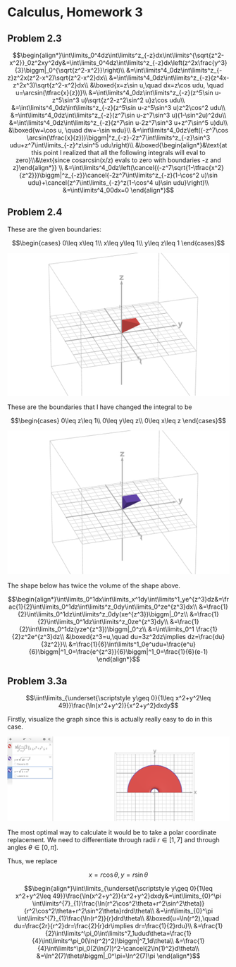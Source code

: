 # Calculus, Homework 3

## Problem 2.3

$$\begin{align*}\int\limits_0^4dz\int\limits^z_{-z}dx\int\limits^{\sqrt{z^2-x^2}}_0z^2xy^2dy&=\int\limits_0^4dz\int\limits^z_{-z}dx\left(z^2x\frac{y^3}{3}\biggm|_0^{\sqrt{z^2-x^2}}\right)\\
&=\int\limits^4_0dz\int\limits^z_{-z}z^2x(z^2-x^2)\sqrt{z^2-x^2}dx\\
&=\int\limits^4_0dz\int\limits^z_{-z}(z^4x-z^2x^3)\sqrt{z^2-x^2}dx\\
&\boxed{x=z\sin u,\quad dx=z\cos udu, \quad u=\arcsin(\tfrac{x}{z})}\\
&=\int\limits^4_0dz\int\limits^z_{-z}(z^5\sin u-z^5\sin^3 u)\sqrt{z^2-z^2\sin^2 u}z\cos udu\\
&=\int\limits^4_0dz\int\limits^z_{-z}(z^5\sin u-z^5\sin^3 u)z^2\cos^2 udu\\
&=\int\limits^4_0dz\int\limits^z_{-z}(z^7\sin u-z^7\sin^3 u)(1-\sin^2u)^2du\\
&=\int\limits^4_0dz\int\limits^z_{-z}(z^7\sin u-2z^7\sin^3 u+z^7\sin^5 u)du\\
&\boxed{w=\cos u, \quad dw=-\sin wdu}\\
&=\int\limits^4_0dz\left((-z^7\cos \arcsin(\tfrac{x}{z}))\biggm|^z_{-z}-2z^7\int\limits^z_{-z}\sin^3 udu+z^7\int\limits_{-z}^z\sin^5 udu\right)\\
&\boxed{\begin{align*}&\text{at this point I realized that all the following integrals will eval to zero}\\&\text{since cosarcsin(x/z) evals to zero with boundaries -z and z}\end{align*}} \\
&=\int\limits^4_0dz\left(\cancel{(-z^7\sqrt{1-\tfrac{x^2}{z^2}})\biggm|^z_{-z}}\cancel{-2z^7\int\limits^z_{-z}(1-\cos^2 u)\sin udu}+\cancel{z^7\int\limits_{-z}^z(1-\cos^4 u)\sin udu}\right)\\
&=\int\limits^4_00dx=0
\end{align*}$$

## Problem 2.4

These are the given boundaries:

$$\begin{cases}
    0\leq x\leq 1\\
    x\leq y\leq 1\\
    y\leq z\leq 1
\end{cases}$$

![alt text](image-22.png)

These are the boundaries that I have changed the integral to be 

$$\begin{cases}
    0\leq z\leq 1\\
    0\leq y\leq z\\
    0\leq x\leq z
\end{cases}$$

![alt text](image-23.png)

The shape below has twice the volume of the shape above. 

$$\begin{align*}\int\limits_0^1dx\int\limits_x^1dy\int\limits^1_ye^{z^3}dz&=\frac{1}{2}\int\limits_0^1dz\int\limits^z_0dy\int\limits_0^ze^{z^3}dx\\
&=\frac{1}{2}\int\limits_0^1dz\int\limits^z_0dy(xe^{z^3})\biggm|_0^z\\
&=\frac{1}{2}\int\limits_0^1dz\int\limits^z_0ze^{z^3}dy\\
&=\frac{1}{2}\int\limits_0^1dz(yze^{z^3})\biggm|_0^z\\
&=\int\limits_0^1 \frac{1}{2}z^2e^{z^3}dz\\
&\boxed{z^3=u,\quad du=3z^2dz\implies dz=\frac{du}{3z^2}}\\
&=\frac{1}{6}\int\limits^1_0e^udu=\frac{e^u}{6}\biggm|^1_0=\frac{e^{z^3}}{6}\biggm|^1_0=\frac{1}{6}(e-1)
\end{align*}$$

## Problem 3.3a

$$\iint\limits_{\underset{\scriptstyle y\geq 0}{1\leq x^2+y^2\leq 49}}\frac{\ln(x^2+y^2)}{x^2+y^2}dxdy$$

Firstly, visualize the graph since this is actually really easy to do in this case.

![alt text](image-24.png)

The most optimal way to calculate it would be to take a polar coordinate replacement. We need to differentiate through radii $r\in[1, 7]$ and through angles $\theta\in[0,\pi]$.

Thus, we replace

$$x=r\cos\theta, y=r\sin\theta$$

$$\begin{align*}\iint\limits_{\underset{\scriptstyle y\geq 0}{1\leq x^2+y^2\leq 49}}\frac{\ln(x^2+y^2)}{x^2+y^2}dxdy&=\int\limits_{0}^\pi \int\limits^{7}_{1}\frac{\ln(r^2\cos^2\theta+r^2\sin^2\theta)}{r^2\cos^2\theta+r^2\sin^2\theta}rdrd\theta\\
&=\int\limits_{0}^\pi \int\limits^{7}_{1}\frac{\ln(r^2)}{r}drd\theta\\
&\boxed{u=\ln(r^2),\quad du=\frac{2r}{r^2}dr=\frac{2}{r}dr\implies dr=\frac{1}{2}rdu}\\
&=\frac{1}{2}\int\limits^\pi_0\int\limits^7_1udud\theta=\frac{1}{4}\int\limits^\pi_0(\ln(r^2)^2)\biggm|^7_1d\theta\\
&=\frac{1}{4}\int\limits^\pi_0(2\ln(7))^2-\cancel{2\ln(1)^2}d\theta\\
&=\ln^2(7)\theta\biggm|_0^\pi=\ln^2(7)\pi
\end{align*}$$